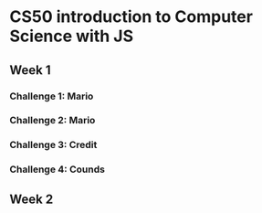 # CS50 introduction to Computer Science with JS
## Week 1
### Challenge 1: Mario
### Challenge 2: Mario 
### Challenge 3: Credit
### Challenge 4: Counds

## Week 2
###
###
###
